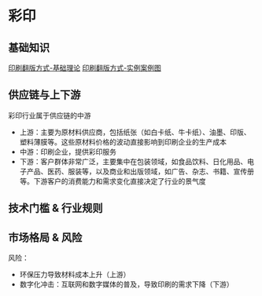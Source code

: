 # 彩印




## 基础知识


[印刷翻版方式-基础理论](https://www.1651ky.com/Details/19556.htm)
[印刷翻版方式-实例案例图](http://m.mayiin.com/cms/242.htm)






## 供应链与上下游

彩印行业属于供应链的中游

- 上游：主要为原材料供应商，包括纸张（如白卡纸、牛卡纸）、油墨、印版、塑料薄膜等。这些原材料价格的波动直接影响到印刷企业的生产成本
- 中游：印刷企业，提供彩印服务
- 下游：客户群体非常广泛，主要集中在包装领域，如食品饮料、日化用品、电子产品、医药、服装等，以及商业和出版领域，如广告、杂志、书籍、宣传册等。下游客户的消费能力和需求变化直接决定了行业的景气度



## 技术门槛 & 行业规则




## 市场格局 & 风险

风险：
- 环保压力导致材料成本上升（上游）
- 数字化冲击：互联网和数字媒体的普及，导致印刷的需求下降（下游）



